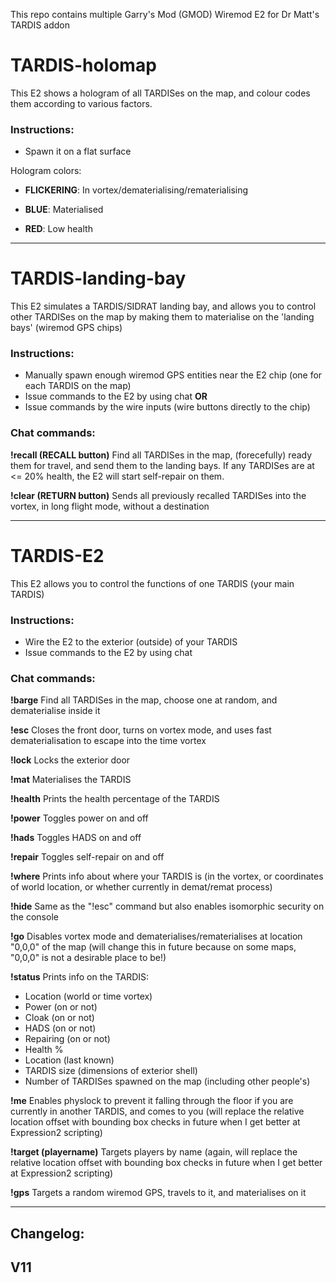 This repo contains multiple Garry's Mod (GMOD) Wiremod E2 for Dr Matt's TARDIS addon



# TARDIS-holomap
This E2 shows a hologram of all TARDISes on the map, and colour codes them according to various factors.

### Instructions:
- Spawn it on a flat surface


Hologram colors:

- **FLICKERING**: In vortex/dematerialising/rematerialising

- **BLUE**: Materialised

- **RED**: Low health 


---


# TARDIS-landing-bay
This E2 simulates a TARDIS/SIDRAT landing bay, and allows you to control other TARDISes on the map by making them to materialise on the 'landing bays' (wiremod GPS chips)


### Instructions:
- Manually spawn enough wiremod GPS entities near the E2 chip (one for each TARDIS on the map)
- Issue commands to the E2 by using chat
**OR**
- Issue commands by the wire inputs (wire buttons directly to the chip)


### Chat commands:

**!recall (RECALL button)**
Find all TARDISes in the map, (forecefully) ready them for travel, and send them to the landing bays. If any TARDISes are at <= 20% health, the E2 will start self-repair on them.

**!clear (RETURN button)**
Sends all previously recalled TARDISes into the vortex, in long flight mode, without a destination

---


# TARDIS-E2
This E2 allows you to control the functions of one TARDIS (your main TARDIS)


### Instructions:
- Wire the E2 to the exterior (outside) of your TARDIS
- Issue commands to the E2 by using chat


### Chat commands:

**!barge**
Find all TARDISes in the map, choose one at random, and dematerialise inside it

**!esc**
Closes the front door, turns on vortex mode, and uses fast dematerialisation to escape into the time vortex

**!lock**
Locks the exterior door

**!mat**
Materialises the TARDIS

**!health**
Prints the health percentage of the TARDIS

**!power**
Toggles power on and off

**!hads**
Toggles HADS on and off

**!repair**
Toggles self-repair on and off

**!where**
Prints info about where your TARDIS is (in the vortex, or coordinates of world location, or whether currently in demat/remat process)

**!hide**
Same as the "!esc" command but also enables isomorphic security on the console

**!go**
Disables vortex mode and dematerialises/rematerialises at location "0,0,0" of the map (will change this in future because on some maps, "0,0,0" is not a desirable place to be!)

**!status**
Prints info on the TARDIS:
- Location (world or time vortex)
- Power (on or not)
- Cloak (on or not)
- HADS (on or not)
- Repairing (on or not)
- Health %
- Location (last known)
- TARDIS size (dimensions of exterior shell)
- Number of TARDISes spawned on the map (including other people's)

**!me**
Enables physlock to prevent it falling through the floor if you are currently in another TARDIS, and comes to you (will replace the relative location offset with bounding box checks in future when I get better at Expression2 scripting)

**!target (playername)**
Targets players by name (again, will replace the relative location offset with bounding box checks in future when I get better at Expression2 scripting)

**!gps**
Targets a random wiremod GPS, travels to it, and materialises on it


----------------------------------

## **Changelog:**

**V11**
- 


